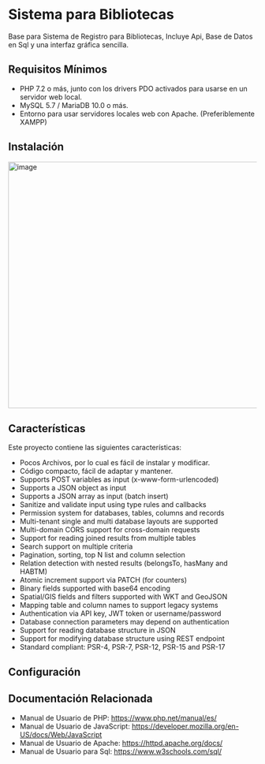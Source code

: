 # Sistema para Bibliotecas

Base para Sistema de Registro para Bibliotecas, Incluye Api, Base de Datos en Sql y una interfaz gráfica sencilla.

## Requisitos Mínimos

 - PHP 7.2 o más, junto con los drivers PDO activados para usarse en un servidor web local.
 - MySQL 5.7 / MariaDB 10.0 o más.
 - Entorno para usar servidores locales web con Apache. (Preferiblemente XAMPP)

## Instalación

<img width="700" height="500" alt="image" src="https://github.com/user-attachments/assets/178a0bef-92d8-4871-87cc-90f6a41858c9" />

## Características

Este proyecto contiene las siguientes características:

 - Pocos Archivos, por lo cual es fácil de instalar y modificar.
 - Código compacto, fácil de adaptar y mantener. 
 - Supports POST variables as input (x-www-form-urlencoded)
 - Supports a JSON object as input
 - Supports a JSON array as input (batch insert)
 - Sanitize and validate input using type rules and callbacks
 - Permission system for databases, tables, columns and records
 - Multi-tenant single and multi database layouts are supported
 - Multi-domain CORS support for cross-domain requests
 - Support for reading joined results from multiple tables
 - Search support on multiple criteria
 - Pagination, sorting, top N list and column selection
 - Relation detection with nested results (belongsTo, hasMany and HABTM)
 - Atomic increment support via PATCH (for counters)
 - Binary fields supported with base64 encoding
 - Spatial/GIS fields and filters supported with WKT and GeoJSON
 - Mapping table and column names to support legacy systems
 - Authentication via API key, JWT token or username/password
 - Database connection parameters may depend on authentication
 - Support for reading database structure in JSON
 - Support for modifying database structure using REST endpoint
 - Standard compliant: PSR-4, PSR-7, PSR-12, PSR-15 and PSR-17

## Configuración



## Documentación Relacionada

 - Manual de Usuario de PHP: https://www.php.net/manual/es/
 - Manual de Usuario de JavaScript: https://developer.mozilla.org/en-US/docs/Web/JavaScript
 - Manual de Usuario de Apache: https://httpd.apache.org/docs/
 - Manual de Usuario para Sql: https://www.w3schools.com/sql/
